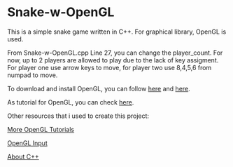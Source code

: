 # Snake-w-OpenGL

This is a simple snake game written in C++.
For graphical library, OpenGL is used.

From Snake-w-OpenGL.cpp Line 27, you can change the player_count. For now, up to 2 players are allowed to play due to the lack of key assigment.
For player one use arrow keys to move, for player two use 8,4,5,6 from numpad to move. 

To download and install OpenGL, you can follow [here](https://stackoverflow.com/a/58783561/15517902) and [here](https://stackoverflow.com/questions/17583523/link-fatal-error-lnk1104-cannot-open-file-glut32-lib-how-to-fix-this-error).

As tutorial for OpenGL, you can check [here](https://nehe.gamedev.net/tutorial/lessons_01__05/22004/).

Other resources that i used to create this project:

[More OpenGL Tutorials](https://learnopengl.com/)

[OpenGL Input](https://www.youtube.com/watch?v=uX3Iil0F51U)

[About C++](https://erlerobotics.gitbooks.io/erle-robotics-cpp-gitbook/content/)

